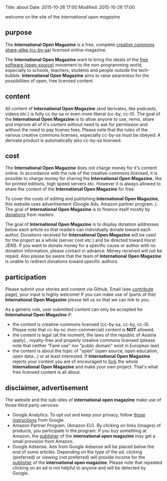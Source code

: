 Title: about
Date: 2015-10-26 17:00
Modified: 2015-10-26 17:00


welcome on the site of the *international open magazine*

## purpose

The **International Open Magazine** is a free, complete [creative commons share-alike (cc-by-sa)](https://creativecommons.org/licenses/by-sa/4.0/) licensed online-magazine.

The **International Open Magazine** want to bring the ideals of the [free software (open-source)](https://en.wikipedia.org/wiki/Free_software) movement to the non-programming world, especially to schools, teachers, students and people outside the tech-bubble. **International Open Magazine** aims to raise awareness for the possibilities of open, free licensed content.



## content

All content of **International Open Magazine** (and derivates, like podcasts, videos etc.) is fully cc-by-sa or even more liberal (cc-by, cc-0).  The goal of the **International Open Magazine** is to allow anyone to use, remix, share and improve all of it's content without need to ask for permission and without the need to pay license fees. Please note that the rules of the various creative commons licenses, especially cc-by-sa must be obeyed: A derivate product is automatically also cc-by-sa licensed. 



## cost

The **International Open Magazine** does not charge money for it's content online. In accordance with the rule of the creative-commons licensed, it is possible to charge money for sharing the **International Open Magazine**, like for printed editions, high speed servers etc. However it is always allowed to share the content of the **International Open Magazine** for free.

To cover the costs of editing and publishing **International Open Magazine**, this website uses advertisement (Google Ads, Amazon partner program..). The goal of **International Open Magazine**  is to finance itself mostly by [donations](/pages/donate.html) from readers.


The goal of **International Open Magazine** is to display donation addresses below each article so that readers can individually donate toward each author. Donations received for **International Open Magazine** will be used for the project as a whole (server cost etc.) and be directed toward Horst JENS. If you want to donate money for a specific cause or author with no donation information, please contact in advance. Money received will not be repaid. Also please be aware that the team of **International Open Magazine** is unable to redirect donations toward specific authors.

## participation

Please submit your stories and content via Github, Email (see [contribute](/pages/contribute.html) page), your input is highly welcome! If you can make use of (parts of the) **International Open Magazine** please tell us so that we can link to you. 

As a generic rule, user submitted content can only be accepted for **International Open Magazine** if:

  * the content is creative-commons licensed (cc-by-sa, cc-by, cc-0). Please note that cc-by-nc (non-commercial) content is **NOT** allowed.
  * the content is legal (at the moment, the laws of the republic of Austria apply) , royalty-free and properly creative commons licensed (please note that neither "Faire use" nor "public domain" exist in European law)
  * the content is about the topic of "open" (open source, open education, open data...) or at least interested. If **International Open Magazine** rejects your content you are of encouraged to [fork](https://en.wikipedia.org/wiki/Fork_(software_development)) the whole **International Open Magazine** and make your own project. That's what free licensed content is all about.


## disclaimer, advertisement

The website and the sub-sites of **international open magazine** make use of those third party services:

  * Google Analytics. To opt out and keep your privacy, follow [those instructions](https://tools.google.com/dlpage/gaoptout?hl=en) from Google
  * Amazon Partner Program. (Amazon EU). By clicking on links (images) of products, you participate in the program. If you buy something at Amazon, the [publisher](/pages/team.html) of the **international open magazine** may get a small provision from Amazon.
  * Google Adsense. Ads from Google Adsense will be placed below the end of some articles. Depending on the type of the ad, clicking (preferred) or viewing (not preferred) will provide income for the [publisher](http://spielend-programmieren.at/de:kontakt) of the **international open magazine**. Please note that repeated clicking on an ad is not helpful to anyone and will be detected by Google. 
